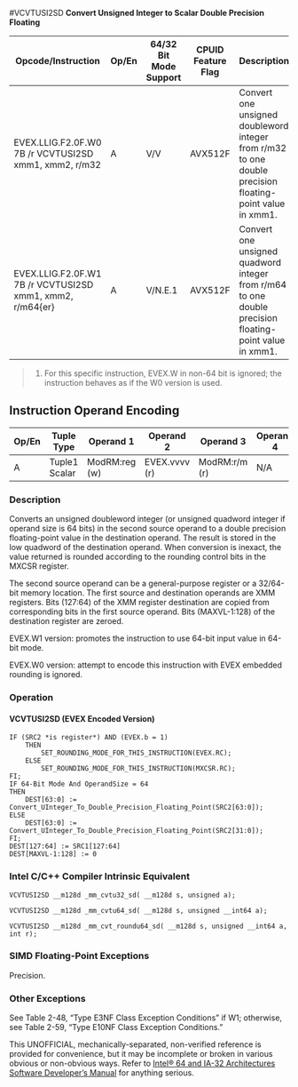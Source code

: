 #VCVTUSI2SD
**Convert Unsigned Integer to Scalar Double Precision Floating**

| Opcode/Instruction                                        | Op/En | 64/32 Bit Mode Support | CPUID Feature Flag | Description                                                                                              |
| --------------------------------------------------------- | ----- | ---------------------- | ------------------ | -------------------------------------------------------------------------------------------------------- |
| EVEX.LLIG.F2.0F.W0 7B /r VCVTUSI2SD xmm1, xmm2, r/m32     | A     | V/V                    | AVX512F            | Convert one unsigned doubleword integer from r/m32 to one double precision floating-point value in xmm1. |
| EVEX.LLIG.F2.0F.W1 7B /r VCVTUSI2SD xmm1, xmm2, r/m64{er} | A     | V/N.E.1                | AVX512F            | Convert one unsigned quadword integer from r/m64 to one double precision floating-point value in xmm1.   |

> 1. For this specific instruction, EVEX.W in non-64 bit is ignored; the instruction behaves as if the W0 version is used.

## Instruction Operand Encoding

| Op/En | Tuple Type    | Operand 1     | Operand 2     | Operand 3     | Operand 4 |
| ----- | ------------- | ------------- | ------------- | ------------- | --------- |
| A     | Tuple1 Scalar | ModRM:reg (w) | EVEX.vvvv (r) | ModRM:r/m (r) | N/A       |

### Description

Converts an unsigned doubleword integer (or unsigned quadword integer if operand size is 64 bits) in the second source operand to a double precision floating-point value in the destination operand. The result is stored in the low quadword of the destination operand. When conversion is inexact, the value returned is rounded according to the rounding control bits in the MXCSR register.

The second source operand can be a general-purpose register or a 32/64-bit memory location. The first source and destination operands are XMM registers. Bits (127:64) of the XMM register destination are copied from corresponding bits in the first source operand. Bits (MAXVL-1:128) of the destination register are zeroed.

EVEX.W1 version: promotes the instruction to use 64-bit input value in 64-bit mode.

EVEX.W0 version: attempt to encode this instruction with EVEX embedded rounding is ignored.

### Operation

#### VCVTUSI2SD (EVEX Encoded Version)

```
IF (SRC2 *is register*) AND (EVEX.b = 1)
    THEN
        SET_ROUNDING_MODE_FOR_THIS_INSTRUCTION(EVEX.RC);
    ELSE
        SET_ROUNDING_MODE_FOR_THIS_INSTRUCTION(MXCSR.RC);
FI;
IF 64-Bit Mode And OperandSize = 64
THEN
    DEST[63:0] := Convert_UInteger_To_Double_Precision_Floating_Point(SRC2[63:0]);
ELSE
    DEST[63:0] := Convert_UInteger_To_Double_Precision_Floating_Point(SRC2[31:0]);
FI;
DEST[127:64] := SRC1[127:64]
DEST[MAXVL-1:128] := 0

```

### Intel C/C++ Compiler Intrinsic Equivalent

```
VCVTUSI2SD __m128d _mm_cvtu32_sd( __m128d s, unsigned a);

```

```
VCVTUSI2SD __m128d _mm_cvtu64_sd( __m128d s, unsigned __int64 a);

```

```
VCVTUSI2SD __m128d _mm_cvt_roundu64_sd( __m128d s, unsigned __int64 a, int r);

```

### SIMD Floating-Point Exceptions

Precision.

### Other Exceptions

See Table 2-48, “Type E3NF Class Exception Conditions” if W1; otherwise, see Table 2-59, “Type E10NF Class Exception Conditions.”

This UNOFFICIAL, mechanically-separated, non-verified reference is provided for convenience, but it may be
incomplete or broken in various obvious or non-obvious
ways. Refer to [Intel® 64 and IA-32 Architectures Software Developer’s Manual](https://software.intel.com/en-us/download/intel-64-and-ia-32-architectures-sdm-combined-volumes-1-2a-2b-2c-2d-3a-3b-3c-3d-and-4) for anything serious.
